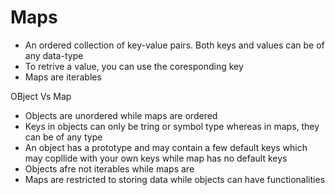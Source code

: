 # Maps

- An ordered collection of key-value pairs. Both keys and values can be of any data-type
- To retrive a value, you can use the coresponding key
- Maps are iterables

OBject Vs Map

- Objects are unordered while maps are ordered
- Keys in objects can only be tring or symbol type whereas in maps, they can be of any type
- An object has a prototype and may contain a few default keys which may copllide with your own keys while map has no default keys
- Objects afre not iterables while maps are
- Maps are restricted to storing data while objects can have functionalities